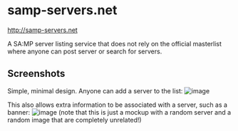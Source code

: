 # samp-servers.net

http://samp-servers.net

A SA:MP server listing service that does not rely on the official masterlist where anyone can post server or search for servers.

## Screenshots

Simple, minimal design. Anyone can add a server to the list:
![image](https://user-images.githubusercontent.com/1636971/29250659-4da5a25e-803e-11e7-8b26-5184b7f46b61.png)

This also allows extra information to be associated with a server, such as a banner:
![image](https://user-images.githubusercontent.com/1636971/28946276-ea9e9c9a-78a1-11e7-80f2-3ae5446f55d7.png)
(note that this is just a mockup with a random server and a random image that are completely unrelated!)
